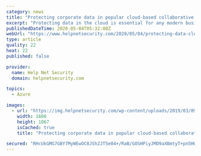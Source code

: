 ```yaml
---
category: news
title: "Protecting corporate data in popular cloud-based collaborative apps"
excerpt: "Protecting data in the cloud is essential for any modern business. You need preventive security in place to ensure that the data stays completely secure."
publishedDateTime: 2020-05-04T05:32:00Z
webUrl: "https://www.helpnetsecurity.com/2020/05/04/protecting-data-cloud/"
type: article
quality: 22
heat: 22
published: false

provider:
  name: Help Net Security
  domain: helpnetsecurity.com

topics:
  - Azure

images:
  - url: "https://img.helpnetsecurity.com/wp-content/uploads/2019/03/09094858/cloud.jpg"
    width: 1600
    height: 1067
    isCached: true
    title: "Protecting corporate data in popular cloud-based collaborative apps"

secured: "RHcUkGMG7GBY7MyWEwOC8JShZJT5e04+/RaB/GOSHPiyJMD9aXBmtyT+pn5HUknduZ+Y8dvAoKH/nRxz295o0IKu6ro8PhzE+q8j/jzEeRyNKBsF4Uo8jhy7jngAQHXR5E5jpup3VK0hbI+Ou9PKZSmMuVZ586I/DYT2D01YKySLL/875pwGtQi/Pdet7fkjtKCGnpAVwsIYhgDmN2YVlBzJAXMcLmDc3htFfUrq9QNTUeCNzBAU8GZ1LjC+vqN9nh8dpCR5TM1A/p86GY9BwVCbLCUzJNaDAp/371GU/W0to5ECdPVXwlAgZ33AdU+l5BaMNzc8Afb6iZc54iu4uXTccmDZXrRYZCgSsi0PxotYIP1/GWQ0mnxatTx4XuuUrdDag5W1h1dC/8L4EeY5V+hfZiBqSIAbEsaXOYoMr6NTkUPpph6HLrBAejHT7uFg5z/H/09mQ/+MIpqJDt5YflVMZ8kwO40HrnCP8D+f1Qk=;0rnI8eHZxCDhXOsjOIPFFQ=="
---
```



